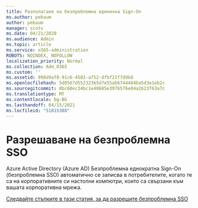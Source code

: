 ```yaml
---
title: Разполагане на безпроблемна единична Sign-On
ms.author: pebaum
author: pebaum
manager: scotv
ms.date: 04/21/2020
ms.audience: Admin
ms.topic: article
ms.service: o365-administration
ROBOTS: NOINDEX, NOFOLLOW
localization_priority: Normal
ms.collection: Adm_O365
ms.custom: ''
ms.assetid: 998d9af8-91c6-4583-a752-dfbf21f7d9b8
ms.openlocfilehash: 5d0567d55232365d7e55ab6744484ba5d3e1eb2c
ms.sourcegitcommit: 8bc60ec34bc1e40685e3976576e04a2623f63a7c
ms.translationtype: MT
ms.contentlocale: bg-BG
ms.lasthandoff: 04/15/2021
ms.locfileid: "51815388"
---
```

# <a name="enable-seamless-sso"></a>Разрешаване на безпроблемна SSO

Azure Active Directory (Azure AD) Безпроблемна еднократна Sign-On (безпроблемна SSO) автоматично се записва в потребителите, когато те са на корпоративните си настолни компютри, които са свързани към вашата корпоративна мрежа.
  
[Следвайте стъпките в тази статия, за да разрешите безпроблемна SSO](https://docs.microsoft.com/azure/active-directory/connect/active-directory-aadconnect-sso-quick-start)
  

